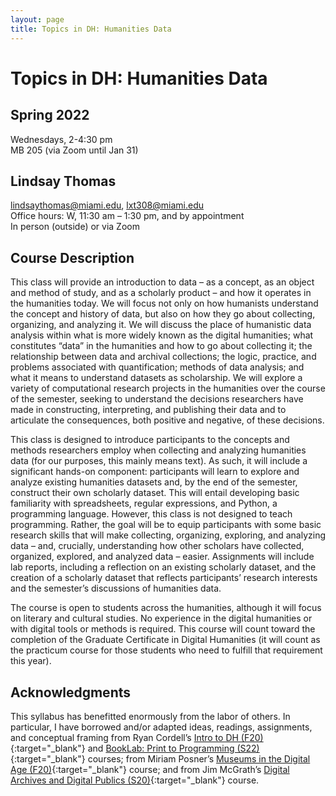 ```yaml
---
layout: page
title: Topics in DH: Humanities Data
---
```

# Topics in DH: Humanities Data

## Spring 2022
Wednesdays, 2-4:30 pm<br>
MB 205 (via Zoom until Jan 31)

## Lindsay Thomas
<lindsaythomas@miami.edu>, <lxt308@miami.edu><br>
Office hours: W, 11:30 am – 1:30 pm, and by appointment<br>
In person (outside) or via Zoom

## Course Description
This class will provide an introduction to data – as a concept, as an object and method of study, and as a scholarly product – and how it operates in the humanities today. We will focus not only on how humanists understand the concept and history of data, but also on how they go about collecting, organizing, and analyzing it. We will discuss the place of humanistic data analysis within what is more widely known as the digital humanities; what constitutes “data” in the humanities and how to go about collecting it; the relationship between data and archival collections; the logic, practice, and problems associated with quantification; methods of data analysis; and what it means to understand datasets as scholarship. We will explore a variety of computational research projects in the humanities over the course of the semester, seeking to understand the decisions researchers have made in constructing, interpreting, and publishing their data and to articulate the consequences, both positive and negative, of these decisions.

This class is designed to introduce participants to the concepts and methods researchers employ when collecting and analyzing humanities data (for our purposes, this mainly means text). As such, it will include a significant hands-on component: participants will learn to explore and analyze existing humanities datasets and, by the end of the semester, construct their own scholarly dataset. This will entail developing basic familiarity with spreadsheets, regular expressions, and Python, a programming language. However, this class is not designed to teach programming. Rather, the goal will be to equip participants with some basic research skills that will make collecting, organizing, exploring, and analyzing data – and, crucially, understanding how other scholars have collected, organized, explored, and analyzed data – easier. Assignments will include lab reports, including a reflection on an existing scholarly dataset, and the creation of a scholarly dataset that reflects participants’ research interests and the semester’s discussions of humanities data.

The course is open to students across the humanities, although it will focus on literary and cultural studies. No experience in the digital humanities or with digital tools or methods is required. This course will count toward the completion of the Graduate Certificate in Digital Humanities (it will count as the practicum course for those students who need to fulfill that requirement this year).

## Acknowledgments
This syllabus has benefitted enormously from the labor of others. In particular, I have borrowed and/or adapted ideas, readings, assignments, and conceptual framing from Ryan Cordell’s [Intro to DH (F20)](https://f20idh.ryancordell.org/){:target="_blank"} and [BookLab: Print to Programming (S22)](https://s22bl.ryancordell.org/schedule.html){:target="_blank"} courses; from Miriam Posner’s [Museums in the Digital Age (F20)](http://miriamposner.com/classes/is289f20/){:target="_blank"} course; and from Jim McGrath’s [Digital Archives and Digital Publics (S20)](https://digitalarchivesanddigitalpublics.jimmcgrath.us/syllabus/){:target="_blank"} course.
